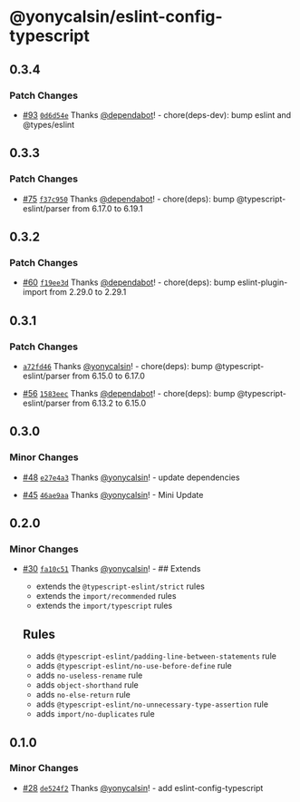# @yonycalsin/eslint-config-typescript

## 0.3.4

### Patch Changes

- [#93](https://github.com/yonycalsin/eslint-config/pull/93) [`0d6d54e`](https://github.com/yonycalsin/eslint-config/commit/0d6d54e2af9c65153bfba4594c1e57ddc31f566d) Thanks [@dependabot](https://github.com/apps/dependabot)! - chore(deps-dev): bump eslint and @types/eslint

## 0.3.3

### Patch Changes

- [#75](https://github.com/yonycalsin/eslint-config/pull/75) [`f37c950`](https://github.com/yonycalsin/eslint-config/commit/f37c9508f244f154795ef1d581ebed8319e8ece4) Thanks [@dependabot](https://github.com/apps/dependabot)! - chore(deps): bump @typescript-eslint/parser from 6.17.0 to 6.19.1

## 0.3.2

### Patch Changes

- [#60](https://github.com/yonycalsin/eslint-config/pull/60) [`f19ee3d`](https://github.com/yonycalsin/eslint-config/commit/f19ee3de62e6e94cea776074ad92f20cd8f6c7e1) Thanks [@dependabot](https://github.com/apps/dependabot)! - chore(deps): bump eslint-plugin-import from 2.29.0 to 2.29.1

## 0.3.1

### Patch Changes

- [`a72fd46`](https://github.com/yonycalsin/eslint-config/commit/a72fd46712c2fab423ca89a177b1c4f6540633f3) Thanks [@yonycalsin](https://github.com/yonycalsin)! - chore(deps): bump @typescript-eslint/parser from 6.15.0 to 6.17.0

- [#56](https://github.com/yonycalsin/eslint-config/pull/56) [`1583eec`](https://github.com/yonycalsin/eslint-config/commit/1583eec367a8366e9a25f9971c4778a3bbf3a59f) Thanks [@dependabot](https://github.com/apps/dependabot)! - chore(deps): bump @typescript-eslint/parser from 6.13.2 to 6.15.0

## 0.3.0

### Minor Changes

- [#48](https://github.com/yonycalsin/eslint-config/pull/48) [`e27e4a3`](https://github.com/yonycalsin/eslint-config/commit/e27e4a3fc55589ccc610cf59fa8eedbf380c9f85) Thanks [@yonycalsin](https://github.com/yonycalsin)! - update dependencies

- [#45](https://github.com/yonycalsin/eslint-config/pull/45) [`46ae9aa`](https://github.com/yonycalsin/eslint-config/commit/46ae9aa742c414209ecc5a78aaa7aa698a82c1cf) Thanks [@yonycalsin](https://github.com/yonycalsin)! - Mini Update

## 0.2.0

### Minor Changes

- [#30](https://github.com/yonycalsin/eslint-config/pull/30) [`fa10c51`](https://github.com/yonycalsin/eslint-config/commit/fa10c51b759af15a4038adb95fc62b482117a02f) Thanks [@yonycalsin](https://github.com/yonycalsin)! - ## Extends

  - extends the `@typescript-eslint/strict` rules
  - extends the `import/recommended` rules
  - extends the `import/typescript` rules

  ## Rules

  - adds `@typescript-eslint/padding-line-between-statements` rule
  - adds `@typescript-eslint/no-use-before-define` rule
  - adds `no-useless-rename` rule
  - adds `object-shorthand` rule
  - adds `no-else-return` rule
  - adds `@typescript-eslint/no-unnecessary-type-assertion` rule
  - adds `import/no-duplicates` rule

## 0.1.0

### Minor Changes

- [#28](https://github.com/yonycalsin/eslint-config/pull/28) [`de524f2`](https://github.com/yonycalsin/eslint-config/commit/de524f22afaa30a9a5fade1867865bf927ab9e84) Thanks [@yonycalsin](https://github.com/yonycalsin)! - add eslint-config-typescript
